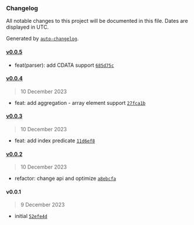 ### Changelog

All notable changes to this project will be documented in this file. Dates are displayed in UTC.

Generated by [`auto-changelog`](https://github.com/CookPete/auto-changelog).

#### [v0.0.5](https://github.com/wmakeev/xml-to-csv/compare/v0.0.4...v0.0.5)

- feat(parser): add CDATA support [`685d75c`](https://github.com/wmakeev/xml-to-csv/commit/685d75cd50ea823e414d1be3bc0a2cd509226fb1)

#### [v0.0.4](https://github.com/wmakeev/xml-to-csv/compare/v0.0.3...v0.0.4)

> 10 December 2023

- feat: add aggregation - array element support [`27fca1b`](https://github.com/wmakeev/xml-to-csv/commit/27fca1bc44fc248cd1ea98b5b3325752422ff909)

#### [v0.0.3](https://github.com/wmakeev/xml-to-csv/compare/v0.0.2...v0.0.3)

> 10 December 2023

- feat: add index predicate [`11d6ef8`](https://github.com/wmakeev/xml-to-csv/commit/11d6ef8c1f2222cadc6b58333498d5cca1a7be8e)

#### [v0.0.2](https://github.com/wmakeev/xml-to-csv/compare/v0.0.1...v0.0.2)

> 10 December 2023

- refactor: change api and optimize [`a8ebcfa`](https://github.com/wmakeev/xml-to-csv/commit/a8ebcfa392c10649b7877b2a61d0738c3dd8735c)

#### v0.0.1

> 9 December 2023

- initial [`52efe4d`](https://github.com/wmakeev/xml-to-csv/commit/52efe4dc70e60ae7ba7f69015390596a19480a50)
